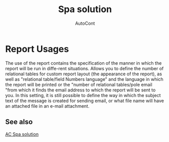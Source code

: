 ﻿---
    title: "Spa solution"
    author: AutoCont
    ms.date: 04/30/2018
    ms.topic: article
    ms.prod: dynamics-nav-2017
    ms.contentlocale: en
    ms.lasthandoff: 04/30/2018
---

# Report Usages

The use of the report contains the specification of the manner in which the report will be run in diffe-rent situations. Allows you to define the number of relational tables for custom report layout (the appearance of the report), as well as "relational table/field Numbers language" and the language in which the report will be printed or the "number of relational tables/pole email "from which it finds the email address to which the report will be sent to you. In this setting, it is still possible to define the way in which the subject text of the message is created for sending email, or what file name will have an attached file in an e-mail attachment.


## <a name="see-also"></a>See also
[AC Spa solution](ac-spa-solution.md)
